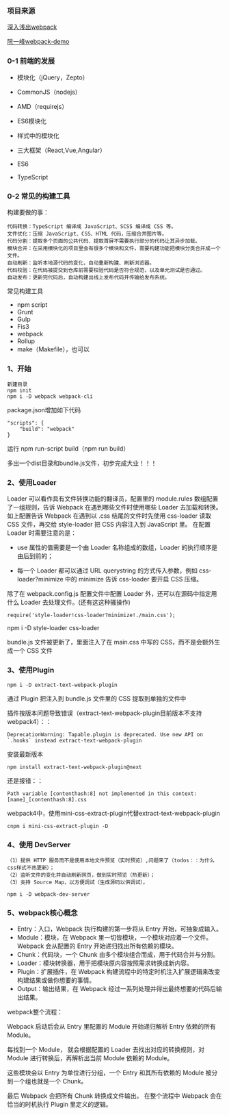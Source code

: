 ### 项目来源

[深入浅出webpack](https://webpack.wuhaolin.cn/)

[阮一峰webpack-demo](https://github.com/ruanyf/webpack-demos)
### 0-1 前端的发展

- 模块化（jQuery，Zepto）
- CommonJS（nodejs）
- AMD（requirejs）
- ES6模块化
- 样式中的模块化

- 三大框架（React,Vue,Angular）
- ES6
- TypeScript

### 0-2 常见的构建工具

构建要做的事：

    代码转换：TypeScript 编译成 JavaScript、SCSS 编译成 CSS 等。
    文件优化：压缩 JavaScript、CSS、HTML 代码，压缩合并图片等。
    代码分割：提取多个页面的公共代码、提取首屏不需要执行部分的代码让其异步加载。
    模块合并：在采用模块化的项目里会有很多个模块和文件，需要构建功能把模块分类合并成一个文件。
    自动刷新：监听本地源代码的变化，自动重新构建、刷新浏览器。
    代码校验：在代码被提交到仓库前需要校验代码是否符合规范，以及单元测试是否通过。
    自动发布：更新完代码后，自动构建出线上发布代码并传输给发布系统。

常见构建工具

- npm script
- Grunt
- Gulp
- Fis3
- webpack
- Rollup
- make（Makefile），也可以

### 1、开始

    新建目录 
    npm init
    npm i -D webpack webpack-cli

package.json增加如下代码

    "scripts": {
        "build": "webpack"
    }

运行 npm run-script build（npm run build）

多出一个dist目录和bundle.js文件，初步完成大业！！！

### 2、使用Loader

Loader 可以看作具有文件转换功能的翻译员，配置里的 module.rules 数组配置了一组规则，告诉 Webpack 在遇到哪些文件时使用哪些 Loader 去加载和转换。 如上配置告诉 Webpack 在遇到以 .css 结尾的文件时先使用 css-loader 读取 CSS 文件，再交给 style-loader 把 CSS 内容注入到 JavaScript 里。 在配置 Loader 时需要注意的是：

- use 属性的值需要是一个由 Loader 名称组成的数组，Loader 的执行顺序是由后到前的；

- 每一个 Loader 都可以通过 URL querystring 的方式传入参数，例如 css-loader?minimize 中的 minimize 告诉 css-loader 要开启 CSS 压缩。

除了在 webpack.config.js 配置文件中配置 Loader 外，还可以在源码中指定用什么 Loader 去处理文件。(还有这这种骚操作)

    require('style-loader!css-loader?minimize!./main.css');

npm i -D style-loader css-loader

bundle.js 文件被更新了，里面注入了在 main.css 中写的 CSS，而不是会额外生成一个 CSS 文件


### 3、使用Plugin

    npm i -D extract-text-webpack-plugin

通过 Plugin 把注入到 bundle.js 文件里的 CSS 提取到单独的文件中


插件按版本问题导致错误（extract-text-webpack-plugin目前版本不支持webpack4）：：
    
    DeprecationWarning: Tapable.plugin is deprecated. Use new API on `.hooks` instead extract-text-webpack-plugin

安装最新版本

    npm install extract-text-webpack-plugin@next

还是报错：：

    Path variable [contenthash:8] not implemented in this context: [name]_[contenthash:8].css

webpack4中，使用mini-css-extract-plugin代替extract-text-webpack-plugin

    cnpm i mini-css-extract-plugin -D

### 4、使用 DevServer

    （1）提供 HTTP 服务而不是使用本地文件预览（实时预览）,问题来了（todos：：为什么css样式不热更新）；
    （2）监听文件的变化并自动刷新网页，做到实时预览（热更新）；
    （3）支持 Source Map，以方便调试（生成源码以供调试）。

    npm i -D webpack-dev-server

### 5、webpack核心概念

- Entry：入口，Webpack 执行构建的第一步将从 Entry 开始，可抽象成输入。
- Module：模块，在 Webpack 里一切皆模块，一个模块对应着一个文件。Webpack 会从配置的 Entry 开始递归找出所有依赖的模块。
- Chunk：代码块，一个 Chunk 由多个模块组合而成，用于代码合并与分割。
- Loader：模块转换器，用于把模块原内容按照需求转换成新内容。
- Plugin：扩展插件，在 Webpack 构建流程中的特定时机注入扩展逻辑来改变构建结果或做你想要的事情。
- Output：输出结果，在 Webpack 经过一系列处理并得出最终想要的代码后输出结果。

webpack整个流程：

Webpack 启动后会从 Entry 里配置的 Module 开始递归解析 Entry 依赖的所有 Module。 

每找到一个 Module， 就会根据配置的 Loader 去找出对应的转换规则，对 Module 进行转换后，再解析出当前 Module 依赖的 Module。 

这些模块会以 Entry 为单位进行分组，一个 Entry 和其所有依赖的 Module 被分到一个组也就是一个 Chunk。

最后 Webpack 会把所有 Chunk 转换成文件输出。 在整个流程中 Webpack 会在恰当的时机执行 Plugin 里定义的逻辑。
